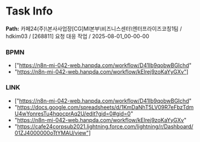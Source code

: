 # Task Info

**Path:** 카페24(주)\본사사업장\[CG]MI본부\비즈니스센터\엔터프라이즈코칭1팀 / hdkim03 / [268811] 요청 대응 작업 / 2025-08-01_00-00-00

### BPMN
- ["https://n8n-mi-042-web.hanpda.com/workflow/D41Ib9qobwBGIchd"
- "https://n8n-mi-042-web.hanpda.com/workflow/kElrej9zoKaYyGXv"]

### LINK
- ["https://n8n-mi-042-web.hanpda.com/workflow/D41Ib9qobwBGIchd"
- "https://docs.google.com/spreadsheets/d/1KmDaNhT5LV09R7eFbzTdmU4wYonresTu4hqocprAq2U/edit?gid=0#gid=0"
- "https://n8n-mi-042-web.hanpda.com/workflow/kElrej9zoKaYyGXv"
- "https://cafe24corpsub2021.lightning.force.com/lightning/r/Dashboard/01ZJ4000000oTtYMAU/view"]

